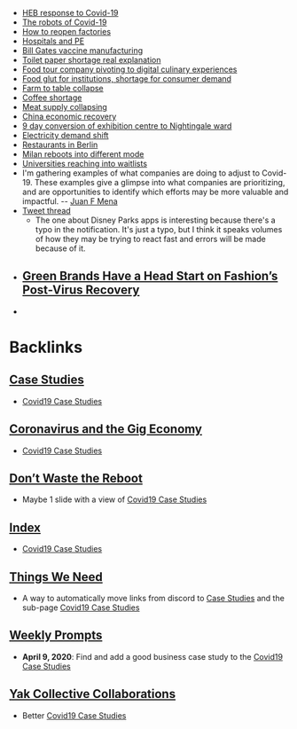 - [HEB response to Covid-19](https://www.texasmonthly.com/food/heb-prepared-coronavirus-pandemic/)
- [The robots of Covid-19](https://www.brookings.edu/blog/the-avenue/2020/03/24/the-robots-are-ready-as-the-covid-19-recession-spreads/)
- [How to reopen factories](https://amp.economist.com/briefing/2020/04/08/how-to-reopen-factories-after-covid-19)
- [Hospitals and PE](https://www.inquirer.com/health/coronavirus/hospital-layoff-coronavirus-staff-covid-19-furlough-trinity-bayada-temple-shore-pottstown-20200403.html)
- [Bill Gates vaccine manufacturing](https://www.businessinsider.com.au/bill-gates-factories-7-different-vaccines-to-fight-coronavirus-2020-4)
- [Toilet paper shortage real explanation](https://marker.medium.com/what-everyones-getting-wrong-about-the-toilet-paper-shortage-c812e1358fe0)
- [Food tour company pivoting to digital culinary experiences](https://medium.com/@avitalungar/how-i-reinvented-our-company-in-5-days-24353c12819f)
- [Food glut for institutions, shortage for consumer demand](https://www.npr.org/sections/thesalt/2020/04/03/826006362/food-shortages-nope-too-much-food-in-the-wrong-places)
- [Farm to table collapse](https://www.nytimes.com/2020/04/09/dining/farm-to-table-coronavirus.html)
- [Coffee shortage](https://business.financialpost.com/commodities/agriculture/we-are-drinking-too-much-coffee-at-home-and-now-theres-a-mad-scramble-for-coffee-beans/amp?__twitter_impression=true)
- [Meat supply collapsing](https://www.npr.org/sections/coronavirus-live-updates/2020/04/13/833110486/u-s-meat-supply-is-perilously-close-to-a-shortage-ceo-warns)
- [China economic recovery](https://twitter.com/_danielsinclair/status/1248084338601795584?s=21)
- [9 day conversion of exhibition centre to Nightingale ward](https://www.architectsjournal.co.uk/news/nhs-nightingale-bdp-on-the-first-nine-days-converting-the-excel-centre/10046749.article)
- [Electricity demand shift](https://www.pecanstreet.org/2020/04/covid/)
- [Restaurants in Berlin](https://berlinfoodstories.com/2020/04/14/in-the-wake-of-corona/)
- [Milan reboots into different mode](https://www.theguardian.com/world/2020/apr/21/milan-seeks-to-prevent-post-crisis-return-of-traffic-pollution)
- [Universities reaching into waitlists](https://www.nytimes.com/2020/05/01/us/coronavirus-college-enrollment.html?action=click&module=Top%20Stories&pgtype=Homepage)
- I'm gathering examples of what companies are doing to adjust to Covid-19. These examples give a glimpse into what companies are prioritizing, and are opportunities to identify which efforts may be more valuable and impactful. -- [Juan F Mena](<Juan F Mena.md>) 
- [Tweet thread](https://twitter.com/72mena/status/1242482095726800897)
    - The one about Disney Parks apps is interesting because there's a typo in the notification. It's just a typo, but I think it speaks volumes of how they may be trying to react fast and errors will be made because of it. 
- [Green Brands Have a Head Start on Fashion’s Post-Virus Recovery](https://www.bloomberg.com/news/articles/2020-05-01/green-brands-out-ahead-of-fashion-s-post-coronavirus-recovery)
    - 
- 

# Backlinks
## [Case Studies](<Case Studies.md>)
- [Covid19 Case Studies](<Covid19 Case Studies.md>)

## [Coronavirus and the Gig Economy](<Coronavirus and the Gig Economy.md>)
- [Covid19 Case Studies](<Covid19 Case Studies.md>)

## [Don’t Waste the Reboot](<Don’t Waste the Reboot.md>)
- Maybe 1 slide with a view of [Covid19 Case Studies](<Covid19 Case Studies.md>)

## [Index](<Index.md>)
- [Covid19 Case Studies](<Covid19 Case Studies.md>)

## [Things We Need](<Things We Need.md>)
- A way to automatically move links from discord to [Case Studies](<Case Studies.md>) and the sub-page [Covid19 Case Studies](<Covid19 Case Studies.md>)

## [Weekly Prompts](<Weekly Prompts.md>)
- **April 9, 2020**: Find and add a good business case study to the [Covid19 Case Studies](<Covid19 Case Studies.md>)

## [Yak Collective Collaborations](<Yak Collective Collaborations.md>)
- Better [Covid19 Case Studies](<Covid19 Case Studies.md>)


